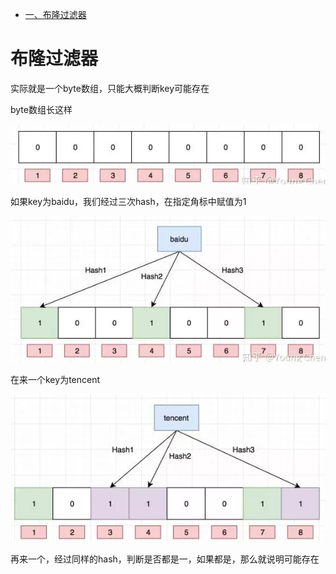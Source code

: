 * [一、布隆过滤器](#一布隆过滤器)

# 布隆过滤器

实际就是一个byte数组，只能大概判断key可能存在

byte数组长这样

<div align="center">
    <img src="https://github.com/zhangzeGIT/note/blob/master/assets/structure/布隆过滤器1.png" width="650px">
</div>

如果key为baidu，我们经过三次hash，在指定角标中赋值为1

<div align="center">
    <img src="https://github.com/zhangzeGIT/note/blob/master/assets/structure/布隆过滤器2.png" width="650px">
</div>

在来一个key为tencent

<div align="center">
    <img src="https://github.com/zhangzeGIT/note/blob/master/assets/structure/布隆过滤器3.png" width="650px">
</div>

再来一个，经过同样的hash，判断是否都是一，如果都是，那么就说明可能存在





